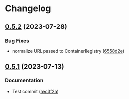 # Changelog

## [0.5.2](https://github.com/Allda/coregio/compare/v0.5.1...v0.5.2) (2023-07-28)


### Bug Fixes

* normalize URL passed to ContainerRegistry ([6558d2e](https://github.com/Allda/coregio/commit/6558d2ef5b16d83a596edfb6f71f9ed73c80027d))

## [0.5.1](https://github.com/Allda/coregio/compare/v0.5.0...v0.5.1) (2023-07-13)


### Documentation

* Test commit ([aec3f2a](https://github.com/Allda/coregio/commit/aec3f2a40b1353a4b1ef101be3ade581068a5f16))
